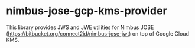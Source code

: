 # nimbus-jose-gcp-kms-provider
This library provides JWS and JWE utilities for Nimbus JOSE (https://bitbucket.org/connect2id/nimbus-jose-jwt) on top of Google Cloud KMS. 
